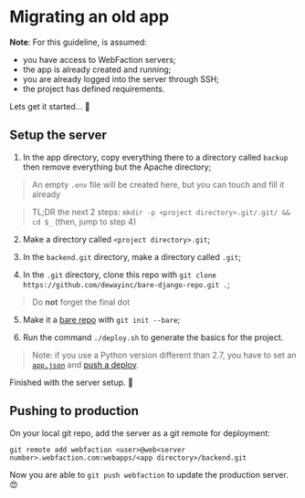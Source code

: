 # Migrating an old app

**Note**: For this guideline, is assumed:
- you have access to WebFaction servers;
- the app is already created and running;
- you are already logged into the server through SSH;
- the project has defined requirements.

Lets get it started... :slightly_smiling_face:

## Setup the server

1. In the app directory, copy everything there to a directory called `backup` then remove everything but the Apache directory;

> An empty `.env` file will be created here, but you can touch and fill it already

> TL;DR the next 2 steps: `mkdir -p <project directory>.git/.git/ && cd $_` (then, jump to step 4)

2. Make a directory called `<project directory>.git`;

3. In the `backend.git` directory, make a directory called `.git`;

4. In the `.git` directory, clone this repo with `git clone https://github.com/dewayinc/bare-django-repo.git .`;

> Do **not** forget the final dot

5. Make it a [bare repo][bare_repo_link] with `git init --bare`;

6. Run the command `./deploy.sh` to generate the basics for the project.

> Note: if you use a Python version different than 2.7, you have to set an [`app.json`][app_json_link] and [push a deploy](#pushing-to-production).

Finished with the server setup. :tada:

## Pushing to production

On your local git repo, add the server as a git remote for deployment:

`git remote add webfaction <user>@web<server number>.webfaction.com:webapps/<app directory>/backend.git`

Now you are able to `git push webfaction` to update the production server. :heart_eyes:

[app_json_link]: https://github.com/dewayinc/bare-django-repo/blob/master/docs/APPJSON.md
[bare_repo_link]: https://git-scm.com/book/it/v2/Git-on-the-Server-Getting-Git-on-a-Server
